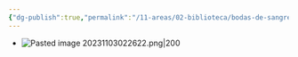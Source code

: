 ```yaml
---
{"dg-publish":true,"permalink":"/11-areas/02-biblioteca/bodas-de-sangre-la-casa-de-bernarda-alba/","noteIcon":""}
---
```


- ![Pasted image 20231103022622.png|200](/img/user/11%20%C3%81reas%20%E2%9A%99/02%20Biblioteca/%F0%9F%92%BE%20Adjuntos/Pasted%20image%2020231103022622.png)
